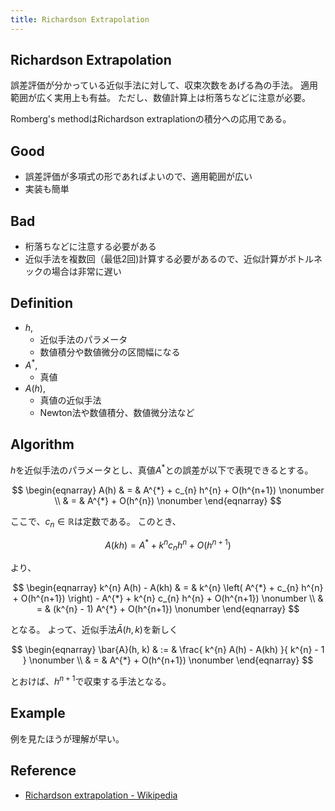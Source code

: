 ```yaml
---
title: Richardson Extrapolation
---
```


## Richardson Extrapolation
誤差評価が分かっている近似手法に対して、収束次数をあげる為の手法。
適用範囲が広く実用上も有益。
ただし、数値計算上は桁落ちなどに注意が必要。

Romberg's methodはRichardson extraplationの積分への応用である。

## Good
* 誤差評価が多項式の形であればよいので、適用範囲が広い
* 実装も簡単

## Bad
* 桁落ちなどに注意する必要がある
* 近似手法を複数回（最低2回)計算する必要があるので、近似計算がボトルネックの場合は非常に遅い

## Definition
* $h$,
    * 近似手法のパラメータ
    * 数値積分や数値微分の区間幅になる
* $A^{*}$,
    * 真値
* $A(h)$,
    * 真値の近似手法
    * Newton法や数値積分、数値微分法など

## Algorithm
$h$を近似手法のパラメータとし、真値$A^{*}$との誤差が以下で表現できるとする。

$$
\begin{eqnarray}
    A(h)
    & = &
        A^{*} 
        + c_{n} h^{n}
        + O(h^{n+1})
    \nonumber
    \\
    & = &
        A^{*} 
        + O(h^{n})
    \nonumber
\end{eqnarray}
$$

ここで、$c_{n} \in \mathbb{R}$は定数である。
このとき、

$$
    A(kh)
    =
    A^{*} 
    + k^{n} c_{n} h^{n}
    + O(h^{n+1})
$$

より、

$$
\begin{eqnarray}
    k^{n} A(h)
    -
    A(kh)
    & = &
        k^{n}
        \left(
            A^{*} 
            + c_{n} h^{n}
            + O(h^{n+1})
        \right)
        -
        A^{*} 
        + k^{n} c_{n} h^{n}
        + O(h^{n+1})
    \nonumber
    \\
    & = &
        (k^{n} - 1)
            A^{*} 
        + O(h^{n+1})
    \nonumber
\end{eqnarray}
$$

となる。
よって、近似手法$\bar{A}(h, k)$を新しく

$$
\begin{eqnarray}
    \bar{A}(h, k)
    & := &
        \frac{
            k^{n} A(h) - A(kh)
        }{
            k^{n} - 1
        }
    \nonumber
    \\
    & = &
        A^{*} + O(h^{n+1})
    \nonumber
\end{eqnarray}
$$

とおけば、$h^{n+1}$で収束する手法となる。

## Example
例を見たほうが理解が早い。


## Reference
* [Richardson extrapolation - Wikipedia](https://en.wikipedia.org/wiki/Richardson_extrapolation)

